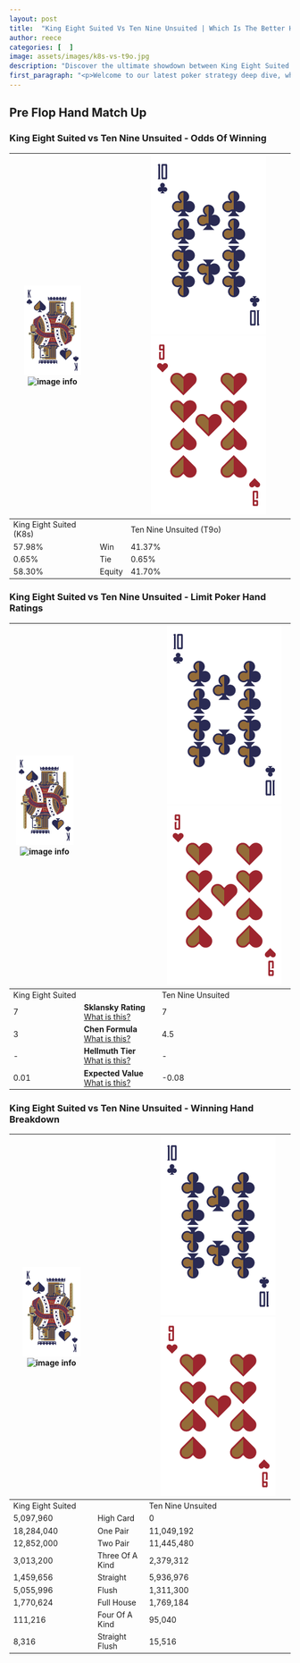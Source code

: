 ```yaml
---
layout: post
title:  "King Eight Suited Vs Ten Nine Unsuited | Which Is The Better Hand In Poker? A Complete Guide"
author: reece
categories: [  ]
image: assets/images/k8s-vs-t9o.jpg
description: "Discover the ultimate showdown between King Eight Suited and Ten Nine Unsuited in poker! Uncover the odds, strategies, and scenarios where one hand triumphs over the other. Get ready to up your poker game with this thrilling analysis."
first_paragraph: "<p>Welcome to our latest poker strategy deep dive, where we're pitting two distinct hands against each other in a high-stakes showdown: King Eight Suited vs Ten Nine Unsuited.</p><p>In the dynamic world of poker, every decision counts, and knowing which hand holds the upper hand is key to your success at the table.</p><p>In this article, we'll dissect these two hands, explore the scenarios where one dominates the other, and equip you with the knowledge to make strategic choices that can tip the odds in your favor.</p><p>Get ready to unravel the intriguing dynamics of these poker hands and elevate your game to new heights.</p>"
---
```




[comment]: # (sp0)

## Pre Flop Hand Match Up

<div class="table hand-ratings" markdown="1"> 



### King Eight Suited vs Ten Nine Unsuited - Odds Of Winning


    
| ![image info](assets/images/hand1/K.png) ![image info](assets/images/hand1/8s.png) |  | ![image info](assets/images/hand2/T.png) ![image info](assets/images/hand2/9o.png) |
| -------- | -------- | -------- |
| King Eight Suited (K8s) |  | Ten Nine Unsuited (T9o) |
| 57.98% | Win | 41.37% |
| 0.65% | Tie | 0.65% |
| 58.30% | Equity | 41.70% |




[comment]: # (sp1)



### King Eight Suited vs Ten Nine Unsuited - Limit Poker Hand Ratings


    
| ![image info](assets/images/hand1/K.png) ![image info](assets/images/hand1/8s.png) |  | ![image info](assets/images/hand2/T.png) ![image info](assets/images/hand2/9o.png) |
| -------- | -------- | -------- |
| King Eight Suited |  | Ten Nine Unsuited |
| 7 | **Sklansky Rating** [What is this?](/sklansky-rating-explained) | 7 |
| 3 | **Chen Formula** [What is this?](/chen-formula-explained) | 4.5 |
| - | **Hellmuth Tier** [What is this?](/Hellmuth-tier-explained) | - |
| 0.01 | **Expected Value** [What is this?](/expected-value-explained) | -0.08 |




[comment]: # (sp2)



### King Eight Suited vs Ten Nine Unsuited - Winning Hand Breakdown


    
| ![image info](assets/images/hand1/K.png) ![image info](assets/images/hand1/8s.png) |  | ![image info](assets/images/hand2/T.png) ![image info](assets/images/hand2/9o.png) |
| -------- | -------- | -------- |
| King Eight Suited |  | Ten Nine Unsuited |
| 5,097,960 | High Card | 0 |
| 18,284,040 | One Pair | 11,049,192 |
| 12,852,000 | Two Pair | 11,445,480 |
| 3,013,200 | Three Of A Kind | 2,379,312 |
| 1,459,656 | Straight | 5,936,976 |
| 5,055,996 | Flush | 1,311,300 |
| 1,770,624 | Full House | 1,769,184 |
| 111,216 | Four Of A Kind | 95,040 |
| 8,316 | Straight Flush | 15,516 |




[comment]: # (sp3)



</div>

[comment]: # (sp4)



[comment]: # (sp5)

